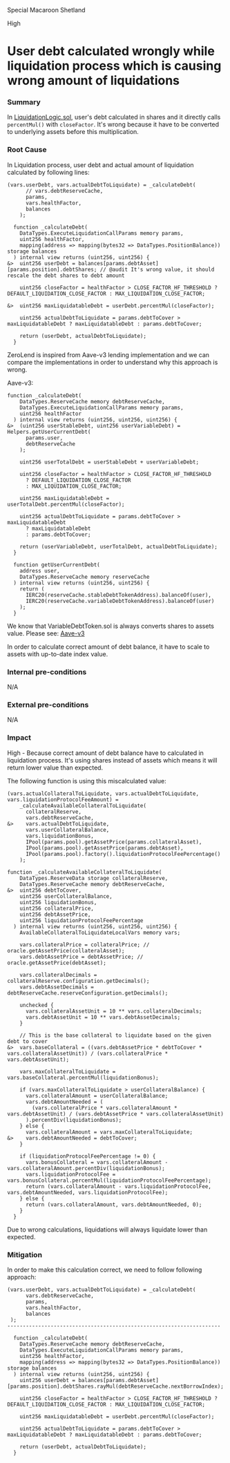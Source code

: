 Special Macaroon Shetland

High

# User debt calculated wrongly while liquidation process which is causing wrong amount of liquidations

### Summary

In [LiquidationLogic.sol](https://github.com/sherlock-audit/2024-06-new-scope/blob/c8300e73f4d751796daad3dadbae4d11072b3d79/zerolend-one/contracts/core/pool/logic/LiquidationLogic.sol#L268), user's debt calculated in shares and it directly calls `percentMul()` with `closeFactor`. It's wrong because it have to be converted to underlying assets before this multiplication.

### Root Cause

In Liquidation process, user debt and actual amount of liquidation calculated by following lines:

```solidity
(vars.userDebt, vars.actualDebtToLiquidate) = _calculateDebt(
      // vars.debtReserveCache,
      params,
      vars.healthFactor,
      balances
    );
```

```solidity
  function _calculateDebt(
    DataTypes.ExecuteLiquidationCallParams memory params,
    uint256 healthFactor,
    mapping(address => mapping(bytes32 => DataTypes.PositionBalance)) storage balances
  ) internal view returns (uint256, uint256) {
&>  uint256 userDebt = balances[params.debtAsset][params.position].debtShares; // @audit It's wrong value, it should rescale the debt shares to debt amount

    uint256 closeFactor = healthFactor > CLOSE_FACTOR_HF_THRESHOLD ? DEFAULT_LIQUIDATION_CLOSE_FACTOR : MAX_LIQUIDATION_CLOSE_FACTOR;

&>  uint256 maxLiquidatableDebt = userDebt.percentMul(closeFactor);

    uint256 actualDebtToLiquidate = params.debtToCover > maxLiquidatableDebt ? maxLiquidatableDebt : params.debtToCover;

    return (userDebt, actualDebtToLiquidate);
  }
```
ZeroLend is inspired from Aave-v3 lending implementation and we can compare the implementations in order to understand why this approach is wrong.

Aave-v3:
```solidity
function _calculateDebt(
    DataTypes.ReserveCache memory debtReserveCache,
    DataTypes.ExecuteLiquidationCallParams memory params,
    uint256 healthFactor
  ) internal view returns (uint256, uint256, uint256) {
&>  (uint256 userStableDebt, uint256 userVariableDebt) = Helpers.getUserCurrentDebt(
      params.user,
      debtReserveCache
    );

    uint256 userTotalDebt = userStableDebt + userVariableDebt;

    uint256 closeFactor = healthFactor > CLOSE_FACTOR_HF_THRESHOLD
      ? DEFAULT_LIQUIDATION_CLOSE_FACTOR
      : MAX_LIQUIDATION_CLOSE_FACTOR;

    uint256 maxLiquidatableDebt = userTotalDebt.percentMul(closeFactor);

    uint256 actualDebtToLiquidate = params.debtToCover > maxLiquidatableDebt
      ? maxLiquidatableDebt
      : params.debtToCover;

    return (userVariableDebt, userTotalDebt, actualDebtToLiquidate);
  }
  
  function getUserCurrentDebt(
    address user,
    DataTypes.ReserveCache memory reserveCache
  ) internal view returns (uint256, uint256) {
    return (
      IERC20(reserveCache.stableDebtTokenAddress).balanceOf(user),
      IERC20(reserveCache.variableDebtTokenAddress).balanceOf(user)
    );
  }
```

We know that VariableDebtToken.sol is always converts shares to assets value. Please see: [Aave-v3](https://github.com/aave/aave-v3-core/blob/782f51917056a53a2c228701058a6c3fb233684a/contracts/protocol/tokenization/VariableDebtToken.sol#L80)

In order to calculate correct amount of debt balance, it have to scale to assets with up-to-date index value. 



### Internal pre-conditions

N/A

### External pre-conditions

N/A

### Impact

High - Because correct amount of debt balance have to calculated in liquidation process. It's using shares instead of assets which means it will return lower value than expected. 

The following function is using this miscalculated value:

```solidity
(vars.actualCollateralToLiquidate, vars.actualDebtToLiquidate, vars.liquidationProtocolFeeAmount) =
    _calculateAvailableCollateralToLiquidate(
      collateralReserve,
      vars.debtReserveCache,
&>    vars.actualDebtToLiquidate,
      vars.userCollateralBalance,
      vars.liquidationBonus,
      IPool(params.pool).getAssetPrice(params.collateralAsset),
      IPool(params.pool).getAssetPrice(params.debtAsset),
      IPool(params.pool).factory().liquidationProtocolFeePercentage()
    );
```

```solidity
function _calculateAvailableCollateralToLiquidate(
    DataTypes.ReserveData storage collateralReserve,
    DataTypes.ReserveCache memory debtReserveCache,
&>  uint256 debtToCover,
    uint256 userCollateralBalance,
    uint256 liquidationBonus,
    uint256 collateralPrice,
    uint256 debtAssetPrice,
    uint256 liquidationProtocolFeePercentage
  ) internal view returns (uint256, uint256, uint256) {
    AvailableCollateralToLiquidateLocalVars memory vars;

    vars.collateralPrice = collateralPrice; // oracle.getAssetPrice(collateralAsset);
    vars.debtAssetPrice = debtAssetPrice; // oracle.getAssetPrice(debtAsset);

    vars.collateralDecimals = collateralReserve.configuration.getDecimals();
    vars.debtAssetDecimals = debtReserveCache.reserveConfiguration.getDecimals();

    unchecked {
      vars.collateralAssetUnit = 10 ** vars.collateralDecimals;
      vars.debtAssetUnit = 10 ** vars.debtAssetDecimals;
    }

    // This is the base collateral to liquidate based on the given debt to cover
&>  vars.baseCollateral = ((vars.debtAssetPrice * debtToCover * vars.collateralAssetUnit)) / (vars.collateralPrice * vars.debtAssetUnit);

    vars.maxCollateralToLiquidate = vars.baseCollateral.percentMul(liquidationBonus);

    if (vars.maxCollateralToLiquidate > userCollateralBalance) {
      vars.collateralAmount = userCollateralBalance;
      vars.debtAmountNeeded = (
        (vars.collateralPrice * vars.collateralAmount * vars.debtAssetUnit) / (vars.debtAssetPrice * vars.collateralAssetUnit)
      ).percentDiv(liquidationBonus);
    } else {
      vars.collateralAmount = vars.maxCollateralToLiquidate;
&>    vars.debtAmountNeeded = debtToCover;
    }

    if (liquidationProtocolFeePercentage != 0) {
      vars.bonusCollateral = vars.collateralAmount - vars.collateralAmount.percentDiv(liquidationBonus);
      vars.liquidationProtocolFee = vars.bonusCollateral.percentMul(liquidationProtocolFeePercentage);
      return (vars.collateralAmount - vars.liquidationProtocolFee, vars.debtAmountNeeded, vars.liquidationProtocolFee);
    } else {
      return (vars.collateralAmount, vars.debtAmountNeeded, 0);
    }
  }
```
Due to wrong calculations, liquidations will always liquidate lower than expected.

### Mitigation

In order to make this calculation correct, we need to follow following approach:

```solidity
(vars.userDebt, vars.actualDebtToLiquidate) = _calculateDebt(
      vars.debtReserveCache,
      params,
      vars.healthFactor,
      balances
 );
---------------------------------------------------------------------

  function _calculateDebt(
    DataTypes.ReserveCache memory debtReserveCache,
    DataTypes.ExecuteLiquidationCallParams memory params,
    uint256 healthFactor,
    mapping(address => mapping(bytes32 => DataTypes.PositionBalance)) storage balances
  ) internal view returns (uint256, uint256) {
    uint256 userDebt = balances[params.debtAsset][params.position].debtShares.rayMul(debtReserveCache.nextBorrowIndex);

    uint256 closeFactor = healthFactor > CLOSE_FACTOR_HF_THRESHOLD ? DEFAULT_LIQUIDATION_CLOSE_FACTOR : MAX_LIQUIDATION_CLOSE_FACTOR;

    uint256 maxLiquidatableDebt = userDebt.percentMul(closeFactor);

    uint256 actualDebtToLiquidate = params.debtToCover > maxLiquidatableDebt ? maxLiquidatableDebt : params.debtToCover;

    return (userDebt, actualDebtToLiquidate);
  }
```